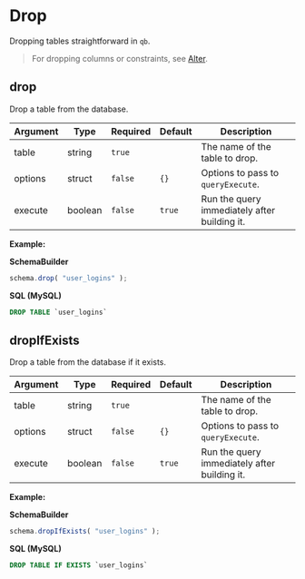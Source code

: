 # Drop

Dropping tables straightforward in `qb`.

> For dropping columns or constraints, see [Alter](https://github.com/ortus/qb/tree/b0b49b9b35032508e73231da3a39856a7bc9d21b/schema/schema/alter.md).

## drop

Drop a table from the database.

| Argument | Type | Required | Default | Description |
| --- | --- | --- | --- | --- |
| table | string | `true` |  | The name of the table to drop. |
| options | struct | `false` | `{}` | Options to pass to `queryExecute`. |
| execute | boolean | `false` | `true` | Run the query immediately after building it. |

**Example:**

**SchemaBuilder**

```javascript
schema.drop( "user_logins" );
```

**SQL \(MySQL\)**

```sql
DROP TABLE `user_logins`
```

## dropIfExists

Drop a table from the database if it exists.

| Argument | Type | Required | Default | Description |
| --- | --- | --- | --- | --- |
| table | string | `true` |  | The name of the table to drop. |
| options | struct | `false` | `{}` | Options to pass to `queryExecute`. |
| execute | boolean | `false` | `true` | Run the query immediately after building it. |

**Example:**

**SchemaBuilder**

```javascript
schema.dropIfExists( "user_logins" );
```

**SQL \(MySQL\)**

```sql
DROP TABLE IF EXISTS `user_logins`
```


